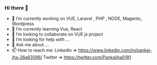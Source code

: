 ### Hi there 👋

<!--
**impunkj/impunkj** is a ✨ _special_ ✨ repository because its `README.md` (this file) appears on your GitHub profile.

Here are some ideas to get you started:
-->
- 🔭 I’m currently working on VUE, Laravel , PHP , NODE, Magento, Wordpress
- 🌱 I’m currently learning Vue,  React
- 👯 I’m looking to collaborate on VUE js project
- 🤔 I’m looking for help with ...
- 💬 Ask me about ...
- 📫 How to reach me: 
   Linkedin => https://www.linkedin.com/in/pankaj-jha-26a63596/
   Twitter => https://twitter.com/Pankajjha0191


